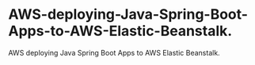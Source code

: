 # AWS-deploying-Java-Spring-Boot-Apps-to-AWS-Elastic-Beanstalk.
AWS deploying Java Spring Boot Apps to AWS Elastic Beanstalk.
